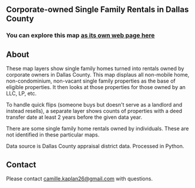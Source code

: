 
## Corporate-owned Single Family Rentals in Dallas County

### You can explore this map [as its own web page here](https://cmlkap.github.io/sfh_2_sfr_in_dallas/)

## About
These map layers show single family homes turned into rentals owned by corporate owners in Dallas County. This map displaus all non-mobile home, non-condominium, non-vacant single family properties as the base of eligible properties. It then looks at those properties for those owned by an LLC, LP, etc. 

To handle quick flips (someone buys but doesn't serve as a landlord and instead resells), a separate layer shows counts of properties with a deed transfer date at least 2 years before the given data year. 

There are some single family home rentals owned by individuals. These are not identified in these particular maps. 

Data source is Dallas County appraisal district data. Processed in Python. 

## Contact
Please contact camille.kaplan26@gmail.com with questions. 

